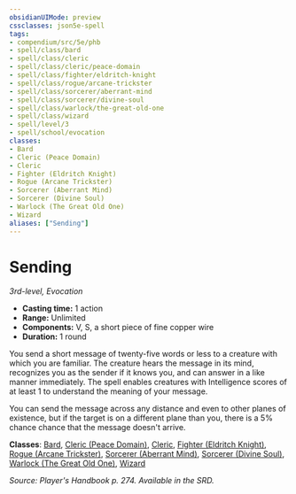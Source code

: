 ```yaml
---
obsidianUIMode: preview
cssclasses: json5e-spell
tags:
- compendium/src/5e/phb
- spell/class/bard
- spell/class/cleric
- spell/class/cleric/peace-domain
- spell/class/fighter/eldritch-knight
- spell/class/rogue/arcane-trickster
- spell/class/sorcerer/aberrant-mind
- spell/class/sorcerer/divine-soul
- spell/class/warlock/the-great-old-one
- spell/class/wizard
- spell/level/3
- spell/school/evocation
classes:
- Bard
- Cleric (Peace Domain)
- Cleric
- Fighter (Eldritch Knight)
- Rogue (Arcane Trickster)
- Sorcerer (Aberrant Mind)
- Sorcerer (Divine Soul)
- Warlock (The Great Old One)
- Wizard
aliases: ["Sending"]
---
```

# Sending
*3rd-level, Evocation*  

- **Casting time:** 1 action
- **Range:** Unlimited
- **Components:** V, S, a short piece of fine copper wire
- **Duration:** 1 round

You send a short message of twenty-five words or less to a creature with which you are familiar. The creature hears the message in its mind, recognizes you as the sender if it knows you, and can answer in a like manner immediately. The spell enables creatures with Intelligence scores of at least 1 to understand the meaning of your message.

You can send the message across any distance and even to other planes of existence, but if the target is on a different plane than you, there is a 5% chance chance that the message doesn't arrive.

**Classes**: [Bard](4-Resources/Compendium/classes/bard.md), [Cleric (Peace Domain)](4-Resources/Compendium/classes/cleric-peace-domain-tce.md), [Cleric](4-Resources/Compendium/classes/cleric.md), [Fighter (Eldritch Knight)](4-Resources/Compendium/classes/fighter-eldritch-knight.md), [Rogue (Arcane Trickster)](4-Resources/Compendium/classes/rogue-arcane-trickster.md), [Sorcerer (Aberrant Mind)](4-Resources/Compendium/classes/sorcerer-aberrant-mind-tce.md), [Sorcerer (Divine Soul)](4-Resources/Compendium/classes/sorcerer-divine-soul-xge.md), [Warlock (The Great Old One)](4-Resources/Compendium/classes/warlock-the-great-old-one.md), [Wizard](4-Resources/Compendium/classes/wizard.md)

*Source: Player's Handbook p. 274. Available in the SRD.*